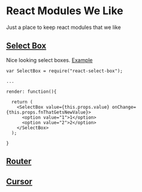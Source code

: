 # React Modules We Like


Just a place to keep react modules that we like


## [Select Box](https://github.com/instructure/react-select-box)

Nice looking select boxes. [Example](http://instructure.github.io/react-select-box/)

```
var SelectBox = require("react-select-box");

...

render: function(){

  return (
    <SelectBox value={this.props.value} onChange={this.props.fnThatGetsNewValue}>
      <option value="1">1</option>
      <option value="2">2</option>
    </SelectBox>
  );

}
```

## [Router](https://github.com/rackt/react-router)

## [Cursor](https://github.com/dustingetz/react-cursor/)

